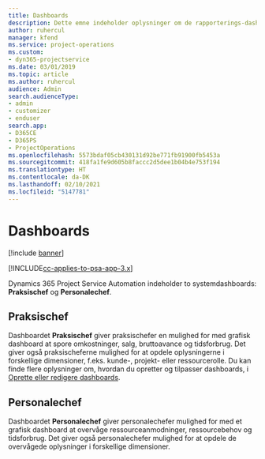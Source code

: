 ```yaml
---
title: Dashboards
description: Dette emne indeholder oplysninger om de rapporterings-dashboards, der findes i Dynamics 365 Project Service Automation.
author: ruhercul
manager: kfend
ms.service: project-operations
ms.custom:
- dyn365-projectservice
ms.date: 03/01/2019
ms.topic: article
ms.author: ruhercul
audience: Admin
search.audienceType:
- admin
- customizer
- enduser
search.app:
- D365CE
- D365PS
- ProjectOperations
ms.openlocfilehash: 5573bdaf05cb430131d92be771fb91900fb5453a
ms.sourcegitcommit: 418fa1fe9d605b8faccc2d5dee1b04b4e753f194
ms.translationtype: HT
ms.contentlocale: da-DK
ms.lasthandoff: 02/10/2021
ms.locfileid: "5147781"
---
```

# <a name="dashboards"></a>Dashboards

[!include [banner](../includes/psa-now-project-operations.md)]

[!INCLUDE[cc-applies-to-psa-app-3.x](../includes/cc-applies-to-psa-app-3x.md)]

Dynamics 365 Project Service Automation indeholder to systemdashboards: **Praksischef** og **Personalechef**.

## <a name="practice-manager"></a>Praksischef 

Dashboardet **Praksischef** giver praksischefer en mulighed for med grafisk dashboard at spore omkostninger, salg, bruttoavance og tidsforbrug. Det giver også praksischeferne mulighed for at opdele oplysningerne i forskellige dimensioner, f.eks. kunde-, projekt- eller ressourcerolle. Du kan finde flere oplysninger om, hvordan du opretter og tilpasser dashboards, i [Oprette eller redigere dashboards](https://docs.microsoft.com/dynamics365/customerengagement/on-premises/customize/create-edit-dashboards).

## <a name="resource-manager"></a>Personalechef 

Dashboardet **Personalechef** giver personalechefer mulighed for med et grafisk dashboard at overvåge ressourceanmodninger, ressourcebehov og tidsforbrug. Det giver også personalechefer mulighed for at opdele de overvågede oplysninger i forskellige dimensioner.

